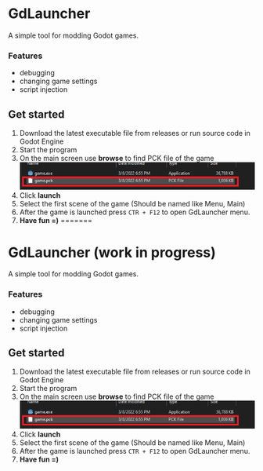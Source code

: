# GdLauncher
A simple tool for modding Godot games.
### Features
- debugging
- changing game settings
- script injection

## Get started
1. Download the latest executable file from releases or run source code in Godot Engine
2. Start the program
3. On the main screen use **browse** to find PCK file of the game
![](https://raw.githubusercontent.com/Wolfyxon/gdlauncher/main/GDLAUNCHER_FILES/textures/screenshots/screenshot1.png)
4. Click **launch**
5. Select the first scene of the game (Should be named like Menu, Main)
6. After the game is launched press `CTR + F12` to open GdLauncher menu.
7. **Have fun =)**
=======
# GdLauncher (work in progress)
A simple tool for modding Godot games.
### Features
- debugging
- changing game settings
- script injection

## Get started
1. Download the latest executable file from releases or run source code in Godot Engine
2. Start the program
3. On the main screen use **browse** to find PCK file of the game
![](https://raw.githubusercontent.com/Wolfyxon/gdlauncher/main/GDLAUNCHER_FILES/textures/screenshots/screenshot1.png)
4. Click **launch**
5. Select the first scene of the game (Should be named like Menu, Main)
6. After the game is launched press `CTR + F12` to open GdLauncher menu.
7. **Have fun =)**
